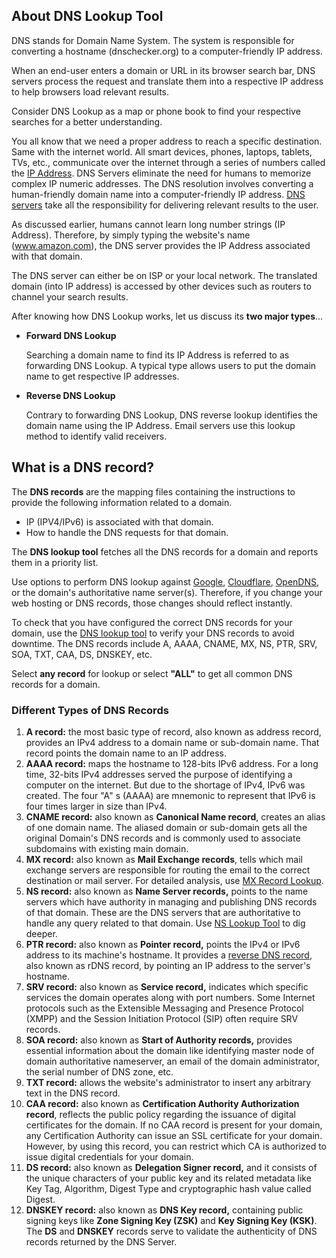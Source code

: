 ## About DNS Lookup Tool

DNS stands for Domain Name System. The system is responsible for converting a hostname (dnschecker.org) to a computer-friendly IP address.

When an end-user enters a domain or URL in its browser search bar, DNS servers process the request and translate them into a respective IP address to help browsers load relevant results.

Consider DNS Lookup as a map or phone book to find your respective searches for a better understanding.

You all know that we need a proper address to reach a specific destination. Same with the internet world. All smart devices, phones, laptops, tablets, TVs, etc., communicate over the internet through a series of numbers called the [IP Address](https://dnschecker.org/whats-my-ip-address.php). DNS Servers eliminate the need for humans to memorize complex IP numeric addresses. The DNS resolution involves converting a human-friendly domain name into a computer-friendly IP address. [DNS servers](https://dnschecker.org/dns-servers.php) take all the responsibility for delivering relevant results to the user.

As discussed earlier, humans cannot learn long number strings (IP Address). Therefore, by simply typing the website's name (www.amazon.com), the DNS server provides the IP Address associated with that domain.

The DNS server can either be on ISP or your local network. The translated domain (into IP address) is accessed by other devices such as routers to channel your search results.

After knowing how DNS Lookup works, let us discuss its **two major types**...

-   **Forward DNS Lookup**
    
    Searching a domain name to find its IP Address is referred to as forwarding DNS Lookup. A typical type allows users to put the domain name to get respective IP addresses.
    
-   **Reverse DNS Lookup**
    
    Contrary to forwarding DNS Lookup, DNS reverse lookup identifies the domain name using the IP Address. Email servers use this lookup method to identify valid receivers.
    

## What is a DNS record?

The **DNS records** are the mapping files containing the instructions to provide the following information related to a domain.

-   IP (IPV4/IPv6) is associated with that domain.
-   How to handle the DNS requests for that domain.

The **DNS lookup tool** fetches all the DNS records for a domain and reports them in a priority list.

Use options to perform DNS lookup against [Google](https://dnschecker.org/dns/Global/google), [Cloudflare](https://dnschecker.org/dns/Global/cloudflare), [OpenDNS](https://dnschecker.org/dns/Global/opendns), or the domain's authoritative name server(s). Therefore, if you change your web hosting or DNS records, those changes should reflect instantly.

To check that you have configured the correct DNS records for your domain, use the [DNS lookup tool](https://dnschecker.org/all-dns-records-of-domain.php) to verify your DNS records to avoid downtime. The DNS records include A, AAAA, CNAME, MX, NS, PTR, SRV, SOA, TXT, CAA, DS, DNSKEY, etc.

Select **any record** for lookup or select **"ALL"** to get all common DNS records for a domain.

### Different Types of DNS Records

1.  **A record:** the most basic type of record, also known as address record, provides an IPv4 address to a domain name or sub-domain name. That record points the domain name to an IP address.
2.  **AAAA record:** maps the hostname to 128-bits IPv6 address. For a long time, 32-bits IPv4 addresses served the purpose of identifying a computer on the internet. But due to the shortage of IPv4, IPv6 was created. The four "A" s (AAAA) are mnemonic to represent that IPv6 is four times larger in size than IPv4.
3.  **CNAME record:** also known as **Canonical Name record**, creates an alias of one domain name. The aliased domain or sub-domain gets all the original Domain's DNS records and is commonly used to associate subdomains with existing main domain.
4.  **MX record:** also known as **Mail Exchange records**, tells which mail exchange servers are responsible for routing the email to the correct destination or mail server. For detailed analysis, use [MX Record Lookup](https://dnschecker.org/mx-lookup.php).
5.  **NS record:** also known as **Name Server records,** points to the name servers which have authority in managing and publishing DNS records of that domain. These are the DNS servers that are authoritative to handle any query related to that domain. Use [NS Lookup Tool](https://dnschecker.org/ns-lookup.php) to dig deeper.
6.  **PTR record:** also known as **Pointer record,** points the IPv4 or IPv6 address to its machine's hostname. It provides a [reverse DNS record](https://dnschecker.org/reverse-dns.php), also known as rDNS record, by pointing an IP address to the server's hostname.
7.  **SRV record:** also known as **Service record,** indicates which specific services the domain operates along with port numbers. Some Internet protocols such as the Extensible Messaging and Presence Protocol (XMPP) and the Session Initiation Protocol (SIP) often require SRV records.
8.  **SOA record:** also known as **Start of Authority records,** provides essential information about the domain like identifying master node of domain authoritative nameserver, an email of the domain administrator, the serial number of DNS zone, etc.
9.  **TXT record:** allows the website's administrator to insert any arbitrary text in the DNS record.
10.  **CAA record:** also known as **Certification Authority Authorization record**, reflects the public policy regarding the issuance of digital certificates for the domain. If no CAA record is present for your domain, any Certification Authority can issue an SSL certificate for your domain. However, by using this record, you can restrict which CA is authorized to issue digital credentials for your domain.
11.  **DS record:** also known as **Delegation Signer record,** and it consists of the unique characters of your public key and its related metadata like Key Tag, Algorithm, Digest Type and cryptographic hash value called Digest.
12.  **DNSKEY record:** also known as **DNS Key record,** containing public signing keys like **Zone Signing Key (ZSK)** and **Key Signing Key (KSK)**. The **DS** and **DNSKEY** records serve to validate the authenticity of DNS records returned by the DNS Server.